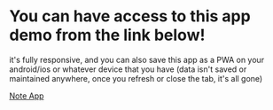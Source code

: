 You can have access to this app demo from the link below!
=======
it's fully responsive, and you can also save this app as a PWA on your android/ios or whatever device that you have
(data isn't saved or maintained anywhere, once you refresh or close the tab, it's all gone)

[Note App](https://note.aminrezaeizadeh.ir/)
